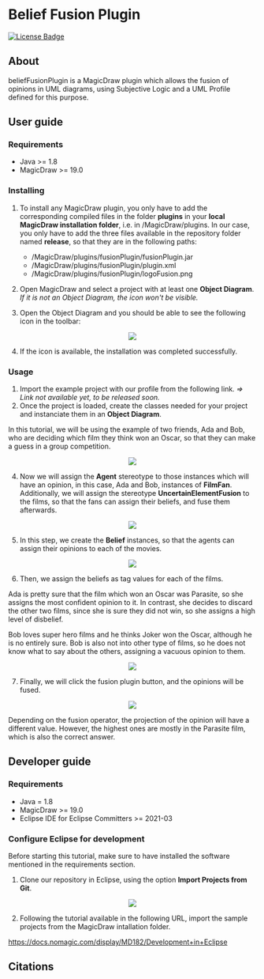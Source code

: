 Belief Fusion Plugin
======
[![License Badge](https://img.shields.io/badge/license-EPL%202.0-brightgreen.svg)](https://opensource.org/licenses/EPL-2.0)

## About

beliefFusionPlugin is a MagicDraw plugin which allows the fusion of opinions in UML diagrams, using Subjective Logic and a UML Profile defined for this purpose.

## User guide

### Requirements

- Java >= 1.8
- MagicDraw >= 19.0

### Installing 

1. To install any MagicDraw plugin, you only have to add the corresponding compiled files in the folder **plugins** in your **local MagicDraw installation folder**, i.e. in /MagicDraw/plugins. In our case, you only have to add the three files available in the repository folder named **release**, so that they are in the following paths:

    - /MagicDraw/plugins/fusionPlugin/fusionPlugin.jar
    - /MagicDraw/plugins/fusionPlugin/plugin.xml
    - /MagicDraw/plugins/fusionPlugin/logoFusion.png

2. Open MagicDraw and select a project with at least one **Object Diagram**. _If it is not an Object Diagram, the icon won't be visible._
3. Open the Object Diagram and you should be able to see the following icon in the toolbar:

<div align="center"><img src="https://user-images.githubusercontent.com/26405870/118785217-f038fc80-b890-11eb-870d-452a527cafcb.png"/></div>

4. If the icon is available, the installation was completed successfully.

### Usage

1. Import the example project with our profile from the following link. _=> Link not available yet, to be released soon._
2. Once the project is loaded, create the classes needed for your project and instanciate them in an **Object Diagram**. 

In this tutorial, we will be using the example of two friends, Ada and Bob, who are deciding which film they think won an Oscar, so that they can make a guess in a group competition.

<div align="center"><img src="https://user-images.githubusercontent.com/26405870/118788630-422f5180-b894-11eb-8acb-aaf37e28d552.png"/></div>

4. Now we will assign the **Agent** stereotype to those instances which will have an opinion, in this case, Ada and Bob, instances of **FilmFan**. Additionally, we will assign the stereotype **UncertainElementFusion** to the films, so that the fans can assign their beliefs, and fuse them afterwards.

<div align="center"><img src="https://user-images.githubusercontent.com/26405870/118797220-a3f3b980-b89c-11eb-8e00-9bd9d164a0d0.png"/></div>

5. In this step, we create the **Belief** instances, so that the agents can assign their opinions to each of the movies.

<div align="center"><img src="https://user-images.githubusercontent.com/26405870/118797526-f8973480-b89c-11eb-81a2-b41e45251e17.png"/></div>

6. Then, we assign the beliefs as tag values for each of the films.

Ada is pretty sure that the film which won an Oscar was Parasite, so she assigns the most confident opinion to it. In contrast, she decides to discard the other two films, since she is sure they did not win, so she assigns a high level of disbelief. 

Bob loves super hero films and he thinks Joker won the Oscar, although he is no entirely sure. Bob is also not into other type of films, so he does not know what to say about the others, assigning a vacuous opinion to them.

<div align="center"><img src="https://user-images.githubusercontent.com/26405870/118797921-5a579e80-b89d-11eb-93da-e21817ead0a2.png"/></div>

7. Finally, we will click the fusion plugin button, and the opinions will be fused.

<div align="center"><img src="https://user-images.githubusercontent.com/26405870/118798233-b6222780-b89d-11eb-947a-aa89916be134.png"/></div>

Depending on the fusion operator, the projection of the opinion will have a different value. However, the highest ones are mostly in the Parasite film, which is also the correct answer.

## Developer guide

### Requirements

- Java = 1.8
- MagicDraw >= 19.0
- Eclipse IDE for Eclipse Committers >= 2021-03

### Configure Eclipse for development

Before starting this tutorial, make sure to have installed the software mentioned in the requirements section.

1. Clone our repository in Eclipse, using the option **Import Projects from Git**.

<div align="center"><img src="https://user-images.githubusercontent.com/26405870/118799434-0483f600-b89f-11eb-8481-dcd6e8ee32f3.png"/></div>

2. Following the tutorial available in the following URL, import the sample projects from the MagicDraw intallation folder.

https://docs.nomagic.com/display/MD182/Development+in+Eclipse

## Citations
